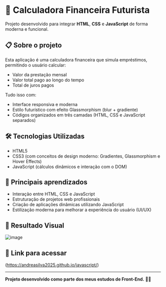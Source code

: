 # 🚀 Calculadora Financeira Futurista

Projeto desenvolvido para integrar **HTML**, **CSS** e **JavaScript** de forma moderna e funcional.

## 📋 Sobre o projeto
Esta aplicação é uma calculadora financeira que simula empréstimos, permitindo o usuário calcular:
- Valor da prestação mensal
- Valor total pago ao longo do tempo
- Total de juros pagos

Tudo isso com:
- Interface responsiva e moderna
- Estilo futurístico com efeito Glassmorphism (blur + gradiente)
- Códigos organizados em três camadas (HTML, CSS e JavaScript separados)

## 🛠 Tecnologias Utilizadas
- HTML5
- CSS3 (com conceitos de design moderno: Gradientes, Glassmorphism e Hover Effects)
- JavaScript (cálculos dinâmicos e interação com o DOM)

## 🎯 Principais aprendizados
- Interação entre HTML, CSS e JavaScript
- Estruturação de projetos web profissionais
- Criação de aplicações dinâmicas utilizando JavaScript
- Estilização moderna para melhorar a experiência do usuário (UI/UX)

## 📸 Resultado Visual
![image](https://github.com/user-attachments/assets/8cdf06fd-126c-49a0-9b66-7f9f66fb5686)


## 🔗 Link para acessar
(https://andreasilva2025.github.io/javascript/)

---
**Projeto desenvolvido como parte dos meus estudos de Front-End.** 🚀✨
